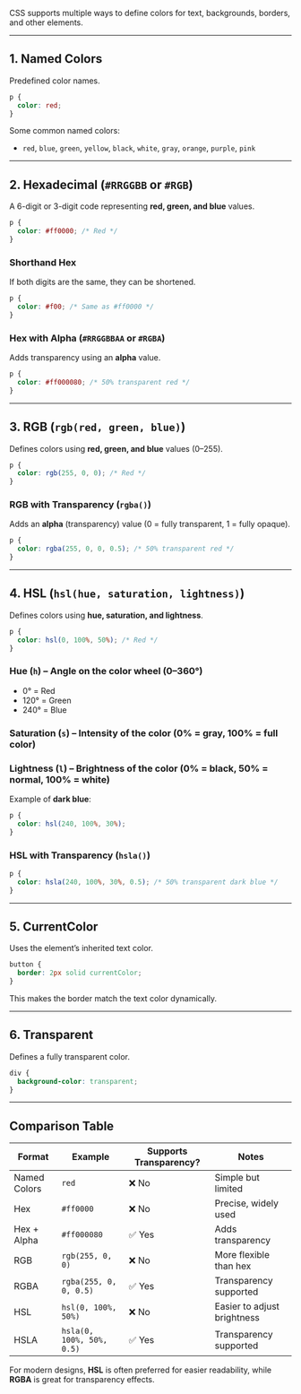 CSS supports multiple ways to define colors for text, backgrounds, borders, and other elements.

---

## 1. Named Colors  
Predefined color names.  
```css
p {
  color: red;
}
```
Some common named colors:  
- `red`, `blue`, `green`, `yellow`, `black`, `white`, `gray`, `orange`, `purple`, `pink`

---

## 2. Hexadecimal (`#RRGGBB` or `#RGB`)  
A 6-digit or 3-digit code representing **red, green, and blue** values.  
```css
p {
  color: #ff0000; /* Red */
}
```
### Shorthand Hex  
If both digits are the same, they can be shortened.  
```css
p {
  color: #f00; /* Same as #ff0000 */
}
```
### Hex with Alpha (`#RRGGBBAA` or `#RGBA`)  
Adds transparency using an **alpha** value.  
```css
p {
  color: #ff000080; /* 50% transparent red */
}
```

---

## 3. RGB (`rgb(red, green, blue)`)  
Defines colors using **red, green, and blue** values (0–255).  
```css
p {
  color: rgb(255, 0, 0); /* Red */
}
```
### RGB with Transparency (`rgba()`)  
Adds an **alpha** (transparency) value (0 = fully transparent, 1 = fully opaque).  
```css
p {
  color: rgba(255, 0, 0, 0.5); /* 50% transparent red */
}
```

---

## 4. HSL (`hsl(hue, saturation, lightness)`)  
Defines colors using **hue, saturation, and lightness**.  
```css
p {
  color: hsl(0, 100%, 50%); /* Red */
}
```
### Hue (`h`) – Angle on the color wheel (0–360°)  
- 0° = Red  
- 120° = Green  
- 240° = Blue  

### Saturation (`s`) – Intensity of the color (0% = gray, 100% = full color)  

### Lightness (`l`) – Brightness of the color (0% = black, 50% = normal, 100% = white)  

Example of **dark blue**:  
```css
p {
  color: hsl(240, 100%, 30%);
}
```

### HSL with Transparency (`hsla()`)  
```css
p {
  color: hsla(240, 100%, 30%, 0.5); /* 50% transparent dark blue */
}
```

---

## 5. CurrentColor  
Uses the element’s inherited text color.  
```css
button {
  border: 2px solid currentColor;
}
```
This makes the border match the text color dynamically.

---

## 6. Transparent  
Defines a fully transparent color.  
```css
div {
  background-color: transparent;
}
```

---

## Comparison Table

| Format  | Example | Supports Transparency? | Notes |
|---------|---------|------------------------|-------|
| Named Colors | `red` | ❌ No | Simple but limited |
| Hex | `#ff0000` | ❌ No | Precise, widely used |
| Hex + Alpha | `#ff000080` | ✅ Yes | Adds transparency |
| RGB | `rgb(255, 0, 0)` | ❌ No | More flexible than hex |
| RGBA | `rgba(255, 0, 0, 0.5)` | ✅ Yes | Transparency supported |
| HSL | `hsl(0, 100%, 50%)` | ❌ No | Easier to adjust brightness |
| HSLA | `hsla(0, 100%, 50%, 0.5)` | ✅ Yes | Transparency supported |

For modern designs, **HSL** is often preferred for easier readability, while **RGBA** is great for transparency effects.